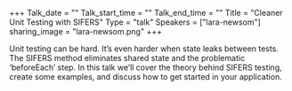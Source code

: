 +++
Talk_date = ""
Talk_start_time = ""
Talk_end_time = ""
Title = "Cleaner Unit Testing with SIFERS"
Type = "talk"
Speakers = ["lara-newsom"]
sharing_image = "lara-newsom.png"
+++

Unit testing can be hard. It’s even harder when state leaks between tests. The SIFERS method eliminates shared state and the problematic ‘beforeEach’ step. In this talk we’ll cover the theory behind SIFERS testing, create some examples, and discuss how to get started in your application.